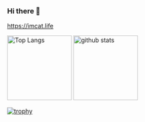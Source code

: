 ### Hi there 👋
https://imcat.life

<p align="left"> 
  <img alt="Top Langs" height="150px" src="https://github-readme-stats.vercel.app/api/top-langs/?username=catgolem&layout=compact&count_private=true&show_icons=true&theme=onedark" />
  <img alt="github stats" height="150px" src="https://github-readme-stats.vercel.app/api?username=catgolem&count_private=true&show_icons=true&show_icons=true&theme=onedark" />
</p>

[![trophy](https://github-profile-trophy.vercel.app/?username=catgolem&theme=onedark&column=7
)](https://github.com/ryo-ma/github-profile-trophy)

